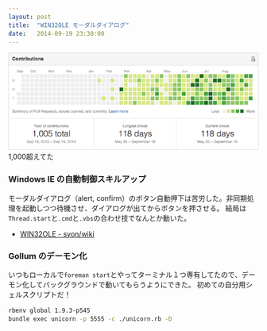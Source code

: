 ```yaml
---
layout: post
title:  "WIN32OLE モーダルダイアログ"
date:   2014-09-19 23:30:00
---
```


![](/tauesnap/tauesnap2014-09-19.png)
1,000超えてた

### Windows IE の自動制御スキルアップ

モーダルダイアログ（alert, confirm）のボタン自動押下は苦労した。非同期処理を起動しつつ待機させ、ダイアログが出てからボタンを押させる。
結局は`Thread.start`と`.cmd`と`.vbs`の合わせ技でなんとか動いた。

- [WIN32OLE - syon/wiki](http://syon-wiki.herokuapp.com/WIN32OLE)

### Gollum のデーモン化

いつもローカルで`foreman start`とやってターミナル１つ専有してたので、デーモン化してバックグラウンドで動いてもらうようにできた。
初めての自分用シェルスクリプトだ！

```bash
rbenv global 1.9.3-p545
bundle exec unicorn -p 5555 -c ./unicorn.rb -D
```
